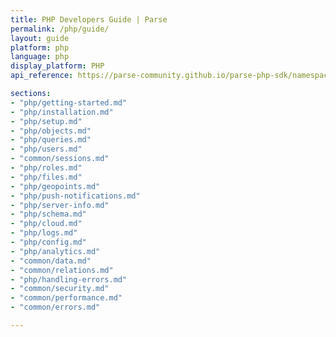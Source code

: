 ```yaml
---
title: PHP Developers Guide | Parse
permalink: /php/guide/
layout: guide
platform: php
language: php
display_platform: PHP
api_reference: https://parse-community.github.io/parse-php-sdk/namespaces/Parse.html

sections:
- "php/getting-started.md"
- "php/installation.md"
- "php/setup.md"
- "php/objects.md"
- "php/queries.md"
- "php/users.md"
- "common/sessions.md"
- "php/roles.md"
- "php/files.md"
- "php/geopoints.md"
- "php/push-notifications.md"
- "php/server-info.md"
- "php/schema.md"
- "php/cloud.md"
- "php/logs.md"
- "php/config.md"
- "php/analytics.md"
- "common/data.md"
- "common/relations.md"
- "php/handling-errors.md"
- "common/security.md"
- "common/performance.md"
- "common/errors.md"

---
```

